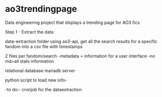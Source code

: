 # ao3trendingpage
Data engineering project that displays a trending page for AO3 fics

Step 1 - Extract the data

data-extraction folder
using ao3-api, get all the search results for a specific fandom into a csv file with timestamps


2 files per fandom/search
-metadata = information for a user interface 
-no md=all stats information

relational database
mariadb server

python script to load new info- 


-to do:- cronjob for the dataextraction

